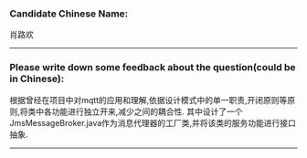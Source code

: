 ### Candidate Chinese Name:
肖路欢
 
- - -  
### Please write down some feedback about the question(could be in Chinese):
根据曾经在项目中对mqtt的应用和理解,依据设计模式中的单一职责,开闭原则等原则,将类中各功能进行独立开来,减少之间的耦合性.
其中设计了一个JmsMessageBroker.java作为消息代理器的工厂类,并将该类的服务功能进行接口抽象.

- - -